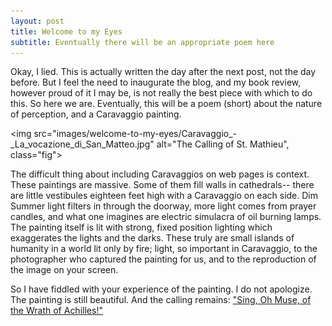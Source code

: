 ```yaml
---
layout: post 
title: Welcome to my Eyes 
subtitle: Eventually there will be an appropriate poem here 
---
```


Okay, I lied. This is actually written the day after the next post, not the day
before. But I feel the need to inaugurate the blog, and my book review, however
proud of it I may be, is not really the best piece with which to do this. So
here we are. Eventually, this will be a poem (short) about the nature of
perception, and a Caravaggio painting.


<img
src="images/welcome-to-my-eyes/Caravaggio_-_La_vocazione_di_San_Matteo.jpg"
alt="The Calling of St. Mathieu", class="fig">


The difficult thing about including Caravaggios on web pages is context. These
paintings are massive. Some of them fill walls in cathedrals-- there are little
vestibules eighteen feet high with a Caravaggio on each side. Dim Summer light
filters in through the doorway, more light comes from prayer candles, and what
one imagines are electric simulacra of oil burning lamps. The painting itself
is lit with strong, fixed position lighting which exaggerates the lights and
the darks. These truly are small islands of humanity in a world lit only by
fire; light, so important in Caravaggio, to the photographer who captured the
painting for us, and to the reproduction of the image on your screen.


So I have fiddled with your experience of the painting.  I do not apologize.
The painting is still beautiful. And the calling remains: <a
href="http://www.youtube.com/watch?v=08e9k-c91E8&feature=related">"Sing, Oh
Muse, of the Wrath of Achilles!"</a>

